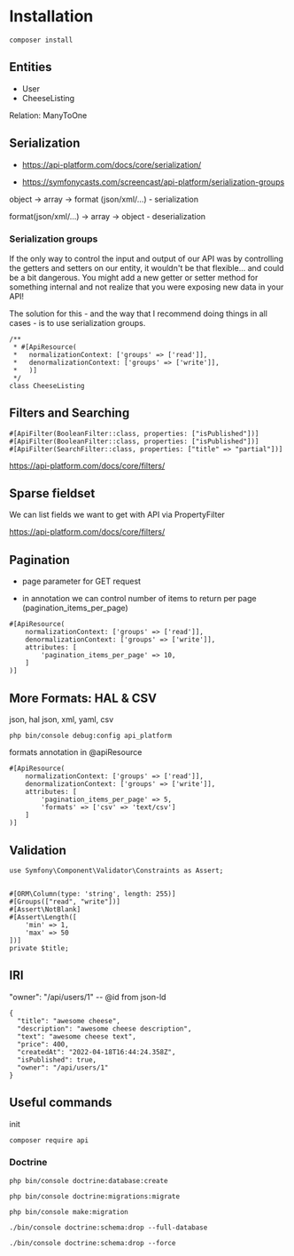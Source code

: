 # Installation

`composer install`

## Entities

- User
- CheeseListing

Relation: ManyToOne


## Serialization

- https://api-platform.com/docs/core/serialization/

- https://symfonycasts.com/screencast/api-platform/serialization-groups

object -> array -> format (json/xml/...) - serialization

format(json/xml/...) -> array -> object - deserialization

### Serialization groups

If the only way to control the input and output of our API was by controlling the getters and setters on our entity, it wouldn't be that flexible... and could be a bit dangerous. You might add a new getter or setter method for something internal and not realize that you were exposing new data in your API!

The solution for this - and the way that I recommend doing things in all cases - is to use serialization groups.

```
/**
 * #[ApiResource(
 *   normalizationContext: ['groups' => ['read']],
 *   denormalizationContext: ['groups' => ['write']],
 *   )]
 */
class CheeseListing
```

## Filters and Searching
```
#[ApiFilter(BooleanFilter::class, properties: ["isPublished"])]
#[ApiFilter(BooleanFilter::class, properties: ["isPublished"])]
#[ApiFilter(SearchFilter::class, properties: ["title" => "partial"])]
```


https://api-platform.com/docs/core/filters/

## Sparse fieldset

We can list fields we want to get with API via PropertyFilter

https://api-platform.com/docs/core/filters/


## Pagination

- page parameter for GET request

- in annotation we can control number of items to return per page (pagination_items_per_page)

```
#[ApiResource(
    normalizationContext: ['groups' => ['read']],
    denormalizationContext: ['groups' => ['write']],
    attributes: [
        'pagination_items_per_page' => 10,
    ]
)]
```

## More Formats: HAL & CSV

json, hal json, xml, yaml, csv

`php bin/console debug:config api_platform`

formats annotation in @apiResource

```
#[ApiResource(
    normalizationContext: ['groups' => ['read']],
    denormalizationContext: ['groups' => ['write']],
    attributes: [
        'pagination_items_per_page' => 5,
        'formats' => ['csv' => 'text/csv']
    ]
)]
```

## Validation

```
use Symfony\Component\Validator\Constraints as Assert;


#[ORM\Column(type: 'string', length: 255)]
#[Groups(["read", "write"])]
#[Assert\NotBlank]
#[Assert\Length([
    'min' => 1,
    'max' => 50
])]
private $title;
```

## IRI

"owner": "/api/users/1" -- @id from json-ld

```
{
  "title": "awesome cheese",
  "description": "awesome cheese description",
  "text": "awesome cheese text",
  "price": 400,
  "createdAt": "2022-04-18T16:44:24.358Z",
  "isPublished": true,
  "owner": "/api/users/1"
}
```


## Useful commands

init

`composer require api`

### Doctrine

`php bin/console doctrine:database:create`

`php bin/console doctrine:migrations:migrate`

`php bin/console make:migration`

`./bin/console doctrine:schema:drop --full-database`

`./bin/console doctrine:schema:drop --force`
